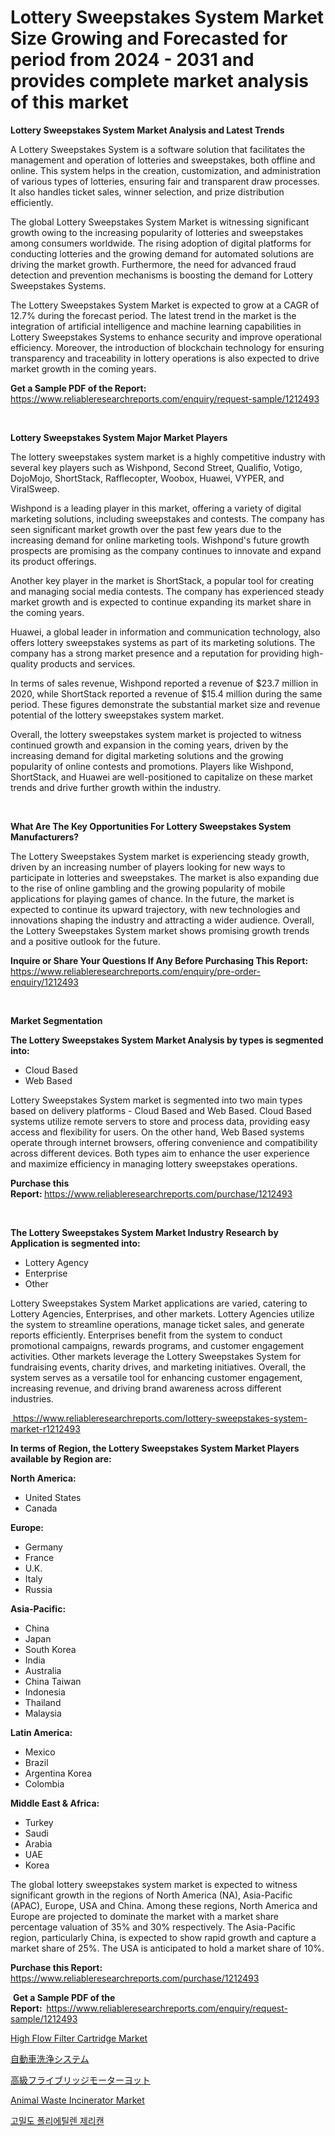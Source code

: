 <p><h1>Lottery Sweepstakes System Market Size Growing and Forecasted for period from 2024 - 2031 and provides complete market analysis of this market</h1></p><p><strong>Lottery Sweepstakes System Market Analysis and Latest Trends</strong></p>
<p><p>A Lottery Sweepstakes System is a software solution that facilitates the management and operation of lotteries and sweepstakes, both offline and online. This system helps in the creation, customization, and administration of various types of lotteries, ensuring fair and transparent draw processes. It also handles ticket sales, winner selection, and prize distribution efficiently.</p><p>The global Lottery Sweepstakes System Market is witnessing significant growth owing to the increasing popularity of lotteries and sweepstakes among consumers worldwide. The rising adoption of digital platforms for conducting lotteries and the growing demand for automated solutions are driving the market growth. Furthermore, the need for advanced fraud detection and prevention mechanisms is boosting the demand for Lottery Sweepstakes Systems.</p><p>The Lottery Sweepstakes System Market is expected to grow at a CAGR of 12.7% during the forecast period. The latest trend in the market is the integration of artificial intelligence and machine learning capabilities in Lottery Sweepstakes Systems to enhance security and improve operational efficiency. Moreover, the introduction of blockchain technology for ensuring transparency and traceability in lottery operations is also expected to drive market growth in the coming years.</p></p>
<p><strong>Get a Sample PDF of the Report:&nbsp;</strong> <a href="https://www.reliableresearchreports.com/enquiry/request-sample/1212493">https://www.reliableresearchreports.com/enquiry/request-sample/1212493</a></p>
<p>&nbsp;</p>
<p><strong>Lottery Sweepstakes System Major Market Players</strong></p>
<p><p>The lottery sweepstakes system market is a highly competitive industry with several key players such as Wishpond, Second Street, Qualifio, Votigo, DojoMojo, ShortStack, Rafflecopter, Woobox, Huawei, VYPER, and ViralSweep.</p><p>Wishpond is a leading player in this market, offering a variety of digital marketing solutions, including sweepstakes and contests. The company has seen significant market growth over the past few years due to the increasing demand for online marketing tools. Wishpond's future growth prospects are promising as the company continues to innovate and expand its product offerings.</p><p>Another key player in the market is ShortStack, a popular tool for creating and managing social media contests. The company has experienced steady market growth and is expected to continue expanding its market share in the coming years.</p><p>Huawei, a global leader in information and communication technology, also offers lottery sweepstakes systems as part of its marketing solutions. The company has a strong market presence and a reputation for providing high-quality products and services.</p><p>In terms of sales revenue, Wishpond reported a revenue of $23.7 million in 2020, while ShortStack reported a revenue of $15.4 million during the same period. These figures demonstrate the substantial market size and revenue potential of the lottery sweepstakes system market.</p><p>Overall, the lottery sweepstakes system market is projected to witness continued growth and expansion in the coming years, driven by the increasing demand for digital marketing solutions and the growing popularity of online contests and promotions. Players like Wishpond, ShortStack, and Huawei are well-positioned to capitalize on these market trends and drive further growth within the industry.</p></p>
<p>&nbsp;</p>
<p><strong>What Are The Key Opportunities For Lottery Sweepstakes System Manufacturers?</strong></p>
<p><p>The Lottery Sweepstakes System market is experiencing steady growth, driven by an increasing number of players looking for new ways to participate in lotteries and sweepstakes. The market is also expanding due to the rise of online gambling and the growing popularity of mobile applications for playing games of chance. In the future, the market is expected to continue its upward trajectory, with new technologies and innovations shaping the industry and attracting a wider audience. Overall, the Lottery Sweepstakes System market shows promising growth trends and a positive outlook for the future.</p></p>
<p><strong>Inquire or Share Your Questions If Any Before Purchasing This Report:</strong> <a href="https://www.reliableresearchreports.com/enquiry/pre-order-enquiry/1212493">https://www.reliableresearchreports.com/enquiry/pre-order-enquiry/1212493</a></p>
<p>&nbsp;</p>
<p><strong>Market Segmentation</strong></p>
<p><strong>The Lottery Sweepstakes System Market Analysis by types is segmented into:</strong></p>
<p><ul><li>Cloud Based</li><li>Web Based</li></ul></p>
<p><p>Lottery Sweepstakes System market is segmented into two main types based on delivery platforms - Cloud Based and Web Based. Cloud Based systems utilize remote servers to store and process data, providing easy access and flexibility for users. On the other hand, Web Based systems operate through internet browsers, offering convenience and compatibility across different devices. Both types aim to enhance the user experience and maximize efficiency in managing lottery sweepstakes operations.</p></p>
<p><strong>Purchase this Report:&nbsp;</strong><a href="https://www.reliableresearchreports.com/purchase/1212493">https://www.reliableresearchreports.com/purchase/1212493</a></p>
<p>&nbsp;</p>
<p><strong>The Lottery Sweepstakes System Market Industry Research by Application is segmented into:</strong></p>
<p><ul><li>Lottery Agency</li><li>Enterprise</li><li>Other</li></ul></p>
<p><p>Lottery Sweepstakes System Market applications are varied, catering to Lottery Agencies, Enterprises, and other markets. Lottery Agencies utilize the system to streamline operations, manage ticket sales, and generate reports efficiently. Enterprises benefit from the system to conduct promotional campaigns, rewards programs, and customer engagement activities. Other markets leverage the Lottery Sweepstakes System for fundraising events, charity drives, and marketing initiatives. Overall, the system serves as a versatile tool for enhancing customer engagement, increasing revenue, and driving brand awareness across different industries.</p></p>
<p><a href="https://www.reliableresearchreports.com/lottery-sweepstakes-system-market-r1212493">&nbsp;https://www.reliableresearchreports.com/lottery-sweepstakes-system-market-r1212493</a></p>
<p><strong>In terms of Region, the Lottery Sweepstakes System Market Players available by Region are:</strong></p>
<p>
    <p> <strong> North America: </strong>
        <ul>
            <li>United States</li>
            <li>Canada</li>
        </ul>
        </p> 
    <p> <strong> Europe: </strong>
        <ul>
            <li>Germany</li>
            <li>France</li>
            <li>U.K.</li>
            <li>Italy</li>
            <li>Russia</li>
        </ul>
        </p> 
    <p> <strong> Asia-Pacific: </strong>
        <ul>
            <li>China</li>
            <li>Japan</li>
            <li>South Korea</li>
            <li>India</li>
            <li>Australia</li>
            <li>China Taiwan</li>
            <li>Indonesia</li>
            <li>Thailand</li>
            <li>Malaysia</li>
        </ul>
        </p> 
    <p> <strong> Latin America: </strong>
        <ul>
            <li>Mexico</li>
            <li>Brazil</li>
            <li>Argentina Korea</li>
            <li>Colombia</li>
        </ul>
        </p> 
    <p> <strong> Middle East & Africa: </strong>
        <ul>
            <li>Turkey</li>
            <li>Saudi</li>
            <li>Arabia</li>
            <li>UAE</li>
            <li>Korea</li>
        </ul>
    </p>
    </p>
<p><p>The global lottery sweepstakes system market is expected to witness significant growth in the regions of North America (NA), Asia-Pacific (APAC), Europe, USA and China. Among these regions, North America and Europe are projected to dominate the market with a market share percentage valuation of 35% and 30% respectively. The Asia-Pacific region, particularly China, is expected to show rapid growth and capture a market share of 25%. The USA is anticipated to hold a market share of 10%.</p></p>
<p><strong>Purchase this Report: </strong><a href="https://www.reliableresearchreports.com/purchase/1212493">https://www.reliableresearchreports.com/purchase/1212493</a></p>
<p>&nbsp;<strong>Get a Sample PDF of the Report:&nbsp;&nbsp;</strong><a href="https://www.reliableresearchreports.com/enquiry/request-sample/1212493">https://www.reliableresearchreports.com/enquiry/request-sample/1212493</a></p>
<p><strong></strong></p>
<p><p><a href="https://github.com/IsmaelBlick2023/Market-Research-Report-List-1/blob/main/high-flow-filter-cartridge-market.md">High Flow Filter Cartridge Market</a></p><p><a href="https://github.com/bucuel854722/Market-Research-Report-List-2/blob/main/3190032102229.md">自動車洗浄システム</a></p><p><a href="https://github.com/xemfu2379520/Market-Research-Report-List-2/blob/main/3540794102227.md">高級フライブリッジモーターヨット</a></p><p><a href="https://github.com/DarrenSipes1990/Market-Research-Report-List-1/blob/main/animal-waste-incinerator-market.md">Animal Waste Incinerator Market</a></p><p><a href="https://github.com/Howaoole34545/Market-Research-Report-List-2/blob/main/764316695770.md">고밀도 폴리에틸렌 제리캔</a></p></p>